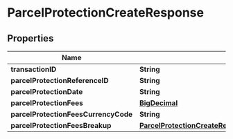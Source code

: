 

# ParcelProtectionCreateResponse

## Properties

Name | Type | Description | Notes
------------ | ------------- | ------------- | -------------
**transactionID** | **String** |  |  [optional]
**parcelProtectionReferenceID** | **String** |  |  [optional]
**parcelProtectionDate** | **String** |  |  [optional]
**parcelProtectionFees** | [**BigDecimal**](BigDecimal.md) |  |  [optional]
**parcelProtectionFeesCurrencyCode** | **String** |  |  [optional]
**parcelProtectionFeesBreakup** | [**ParcelProtectionCreateResponseParcelProtectionFeesBreakup**](ParcelProtectionCreateResponseParcelProtectionFeesBreakup.md) |  |  [optional]



